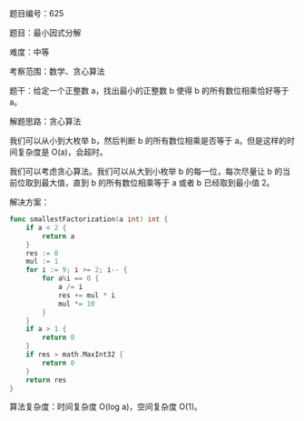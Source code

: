 题目编号：625

题目：最小因式分解

难度：中等

考察范围：数学、贪心算法

题干：给定一个正整数 a，找出最小的正整数 b 使得 b 的所有数位相乘恰好等于 a。

解题思路：贪心算法

我们可以从小到大枚举 b，然后判断 b 的所有数位相乘是否等于 a。但是这样的时间复杂度是 O(a)，会超时。

我们可以考虑贪心算法。我们可以从大到小枚举 b 的每一位，每次尽量让 b 的当前位取到最大值，直到 b 的所有数位相乘等于 a 或者 b 已经取到最小值 2。

解决方案：

```go
func smallestFactorization(a int) int {
    if a < 2 {
        return a
    }
    res := 0
    mul := 1
    for i := 9; i >= 2; i-- {
        for a%i == 0 {
            a /= i
            res += mul * i
            mul *= 10
        }
    }
    if a > 1 {
        return 0
    }
    if res > math.MaxInt32 {
        return 0
    }
    return res
}
```

算法复杂度：时间复杂度 O(log a)，空间复杂度 O(1)。
